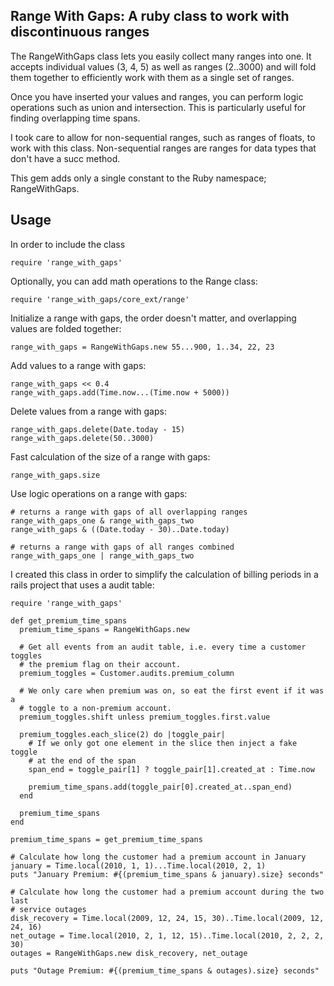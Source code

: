 ## Range With Gaps: A ruby class to work with discontinuous ranges

The RangeWithGaps class lets you easily collect many ranges into one. It accepts
individual values (3, 4, 5) as well as ranges (2..3000) and will fold them
together to efficiently work with them as a single set of ranges.

Once you have inserted your values and ranges, you can perform logic operations
such as union and intersection. This is particularly useful for finding
overlapping time spans.

I took care to allow for non-sequential ranges, such as ranges of floats, to
work with this class. Non-sequential ranges are ranges for data types that don't
have a succ method.

This gem adds only a single constant to the Ruby namespace; RangeWithGaps.

## Usage

In order to include the class

    require 'range_with_gaps'

Optionally, you can add math operations to the Range class:

    require 'range_with_gaps/core_ext/range'

Initialize a range with gaps, the order doesn't matter, and overlapping values
are folded together:

    range_with_gaps = RangeWithGaps.new 55...900, 1..34, 22, 23

Add values to a range with gaps:

    range_with_gaps << 0.4
    range_with_gaps.add(Time.now...(Time.now + 5000))

Delete values from a range with gaps:

    range_with_gaps.delete(Date.today - 15)
    range_with_gaps.delete(50..3000)

Fast calculation of the size of a range with gaps:

    range_with_gaps.size

Use logic operations on a range with gaps:

    # returns a range with gaps of all overlapping ranges
    range_with_gaps_one & range_with_gaps_two
    range_with_gaps & ((Date.today - 30)..Date.today)

    # returns a range with gaps of all ranges combined
    range_with_gaps_one | range_with_gaps_two

I created this class in order to simplify the calculation of billing periods in
a rails project that uses a audit table:

    require 'range_with_gaps'

    def get_premium_time_spans
      premium_time_spans = RangeWithGaps.new

      # Get all events from an audit table, i.e. every time a customer toggles
      # the premium flag on their account.
      premium_toggles = Customer.audits.premium_column

      # We only care when premium was on, so eat the first event if it was a
      # toggle to a non-premium account.
      premium_toggles.shift unless premium_toggles.first.value

      premium_toggles.each_slice(2) do |toggle_pair|
        # If we only got one element in the slice then inject a fake toggle
        # at the end of the span
        span_end = toggle_pair[1] ? toggle_pair[1].created_at : Time.now

        premium_time_spans.add(toggle_pair[0].created_at..span_end)
      end

      premium_time_spans
    end

    premium_time_spans = get_premium_time_spans

    # Calculate how long the customer had a premium account in January
    january = Time.local(2010, 1, 1)...Time.local(2010, 2, 1)
    puts "January Premium: #{(premium_time_spans & january).size} seconds"

    # Calculate how long the customer had a premium account during the two last
    # service outages
    disk_recovery = Time.local(2009, 12, 24, 15, 30)..Time.local(2009, 12, 24, 16)
    net_outage = Time.local(2010, 2, 1, 12, 15)..Time.local(2010, 2, 2, 2, 30)
    outages = RangeWithGaps.new disk_recovery, net_outage

    puts "Outage Premium: #{(premium_time_spans & outages).size} seconds"
